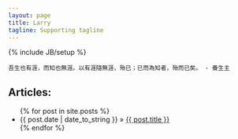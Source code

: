 ```yaml
---
layout: page
title: Larry
tagline: Supporting tagline
---
```

{% include JB/setup %}

    吾生也有涯，而知也無涯。以有涯隨無涯，殆已；已而為知者，殆而已矣。 - 養生主
    
## Articles:

<ul class="posts">
  {% for post in site.posts %}
    <li><span>{{ post.date | date_to_string }}</span> &raquo; <a href="{{ BASE_PATH }}{{ post.url }}">{{ post.title }}</a></li>
  {% endfor %}
</ul>

